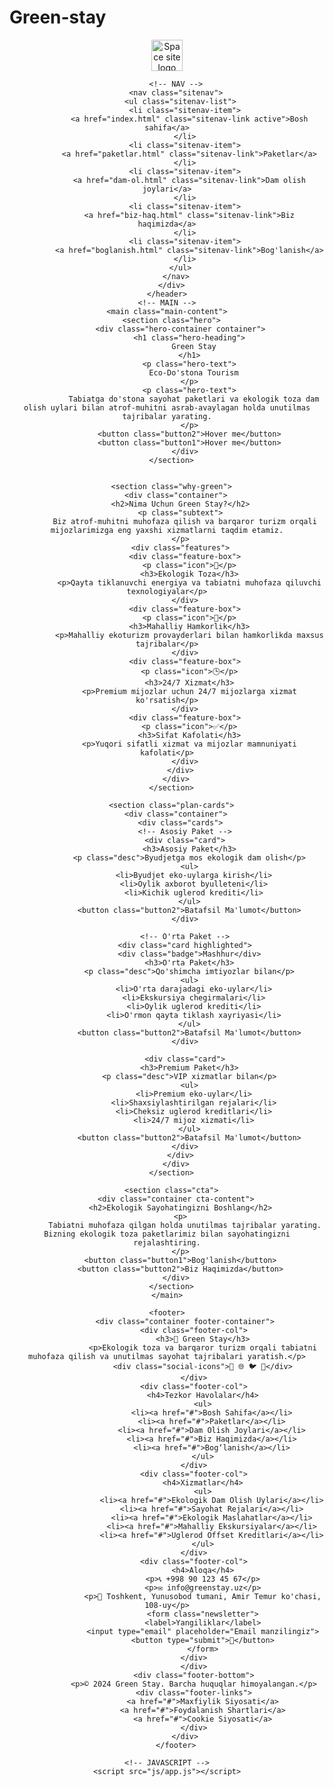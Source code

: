 # Green-stay<!DOCTYPE html>
<html lang="en">
  <head>
    <meta charset="UTF-8" />
    <meta http-equiv="X-UA-Compatible" content="IE=edge" />
    <meta name="viewport" content="width=device-width, initial-scale=1.0" />
    <title>Green Stay</title>
    <!-- FONTAWESOME -->
    <link
      rel="stylesheet"
      href="https://cdnjs.cloudflare.com/ajax/libs/font-awesome/6.0.0-beta3/css/all.min.css"
      integrity="sha512-Fo3rlrZj/k7ujTnHg4CGR2D7kSs0v4LLanw2qksYuRlEzO+tcaEPQogQ0KaoGN26/zrn20ImR1DfuLWnOo7aBA=="
      crossorigin="anonymous"
      referrerpolicy="no-referrer"
    />
    <link rel="stylesheet" href="css/style.css" />
  </head>
  <body>
    <!-- HEADER -->
    <header class="site-header">
      <div class="site-header-container container">
        <a class="site-logo" href="#">
          <img
            class="site-logo-img"
            src="images/green stay logo.png"
            alt="Space site logo"
            width="50"
          />
        </a>

        <!-- NAV -->
        <nav class="sitenav">
          <ul class="sitenav-list">
            <li class="sitenav-item">
              <a href="index.html" class="sitenav-link active">Bosh sahifa</a>
            </li>
            <li class="sitenav-item">
              <a href="paketlar.html" class="sitenav-link">Paketlar</a>
            </li>
            <li class="sitenav-item">
              <a href="dam-ol.html" class="sitenav-link">Dam olish joylari</a>
            </li>
            <li class="sitenav-item">
              <a href="biz-haq.html" class="sitenav-link">Biz haqimizda</a>
            </li>
            <li class="sitenav-item">
              <a href="boglanish.html" class="sitenav-link">Bog'lanish</a>
            </li>
          </ul>
        </nav>
      </div>
    </header>
    <!-- MAIN -->
    <main class="main-content">
      <section class="hero">
          <div class="hero-container container">
              <h1 class="hero-heading">
                Green Stay
              </h1>
              <p class="hero-text">
                Eco-Do'stona Tourism
              </p>
              <p class="hero-text">
                Tabiatga do'stona sayohat paketlari va ekologik toza dam olish uylari bilan atrof-muhitni asrab-avaylagan holda unutilmas tajribalar yarating.
              </p>
              <button class="button2">Hover me</button>
              <button class="button1">Hover me</button>
            </div>
      </section>
      

      <section class="why-green">
        <div class="container">
          <h2>Nima Uchun Green Stay?</h2>
          <p class="subtext">
            Biz atrof-muhitni muhofaza qilish va barqaror turizm orqali mijozlarimizga eng yaxshi xizmatlarni taqdim etamiz.
          </p>
          <div class="features">
            <div class="feature-box">
              <p class="icon">🌿</p>
              <h3>Ekologik Toza</h3>
              <p>Qayta tiklanuvchi energiya va tabiatni muhofaza qiluvchi texnologiyalar</p>
            </div>
            <div class="feature-box">
              <p class="icon">📍</p>
              <h3>Mahalliy Hamkorlik</h3>
              <p>Mahalliy ekoturizm provayderlari bilan hamkorlikda maxsus tajribalar</p>
            </div>
            <div class="feature-box">
              <p class="icon">🕒</p>
              <h3>24/7 Xizmat</h3>
              <p>Premium mijozlar uchun 24/7 mijozlarga xizmat ko'rsatish</p>
            </div>
            <div class="feature-box">
              <p class="icon">✅</p>
              <h3>Sifat Kafolati</h3>
              <p>Yuqori sifatli xizmat va mijozlar mamnuniyati kafolati</p>
            </div>
          </div>
        </div>
      </section>

      <section class="plan-cards">
        <div class="container">
          <div class="cards">
            <!-- Asosiy Paket -->
            <div class="card">
              <h3>Asosiy Paket</h3>
              <p class="desc">Byudjetga mos ekologik dam olish</p>
              <ul>
                <li>Byudjet eko-uylarga kirish</li>
                <li>Oylik axborot byulleteni</li>
                <li>Kichik uglerod krediti</li>
              </ul>
              <button class="button2">Batafsil Ma'lumot</button>
            </div>

            <!-- O'rta Paket -->
            <div class="card highlighted">
              <div class="badge">Mashhur</div>
              <h3>O'rta Paket</h3>
              <p class="desc">Qo'shimcha imtiyozlar bilan</p>
              <ul>
                <li>O'rta darajadagi eko-uylar</li>
                <li>Ekskursiya chegirmalari</li>
                <li>Oylik uglerod krediti</li>
                <li>O'rmon qayta tiklash xayriyasi</li>
              </ul>
              <button class="button2">Batafsil Ma'lumot</button>
            </div>

            <div class="card">
              <h3>Premium Paket</h3>
              <p class="desc">VIP xizmatlar bilan</p>
              <ul>
                <li>Premium eko-uylar</li>
                <li>Shaxsiylashtirilgan rejalari</li>
                <li>Cheksiz uglerod kreditlari</li>
                <li>24/7 mijoz xizmati</li>
              </ul>
              <button class="button2">Batafsil Ma'lumot</button>
            </div>
          </div>
        </div>
      </section>

      <section class="cta">
        <div class="container cta-content">
          <h2>Ekologik Sayohatingizni Boshlang</h2>
          <p>
            Tabiatni muhofaza qilgan holda unutilmas tajribalar yarating. Bizning ekologik toza paketlarimiz bilan sayohatingizni rejalashtiring.
          </p>
          <button class="button1">Bog'lanish</button>
          <button class="button2">Biz Haqimizda</button>
        </div>
      </section>
    </main>

    <footer>
            <div class="container footer-container">
                <div class="footer-col">
                    <h3>🌿 Green Stay</h3>
                    <p>Ekologik toza va barqaror turizm orqali tabiatni muhofaza qilish va unutilmas sayohat tajribalari yaratish.</p>
                    <div class="social-icons">🔗 🌐 🐦 📘</div>
                </div>
                <div class="footer-col">
                    <h4>Tezkor Havolalar</h4>
                    <ul>
                        <li><a href="#">Bosh Sahifa</a></li>
                        <li><a href="#">Paketlar</a></li>
                        <li><a href="#">Dam Olish Joylari</a></li>
                        <li><a href="#">Biz Haqimizda</a></li>
                        <li><a href="#">Bog‘lanish</a></li>
                    </ul>
                </div>
                <div class="footer-col">
                    <h4>Xizmatlar</h4>
                    <ul>
                        <li><a href="#">Ekologik Dam Olish Uylari</a></li>
                        <li><a href="#">Sayohat Rejalari</a></li>
                        <li><a href="#">Ekologik Maslahatlar</a></li>
                        <li><a href="#">Mahalliy Ekskursiyalar</a></li>
                        <li><a href="#">Uglerod Offset Kreditlari</a></li>
                    </ul>
                </div>
                <div class="footer-col">
                    <h4>Aloqa</h4>
                    <p>📞 +998 90 123 45 67</p>
                    <p>✉️ info@greenstay.uz</p>
                    <p>📍 Toshkent, Yunusobod tumani, Amir Temur ko'chasi, 108-uy</p>
                    <form class="newsletter">
                    <label>Yangiliklar</label>
                    <input type="email" placeholder="Email manzilingiz">
                    <button type="submit">📨</button>
                    </form>
                </div>
                </div>
                <div class="footer-bottom">
                <p>© 2024 Green Stay. Barcha huquqlar himoyalangan.</p>
                <div class="footer-links">
                    <a href="#">Maxfiylik Siyosati</a>
                    <a href="#">Foydalanish Shartlari</a>
                    <a href="#">Cookie Siyosati</a>
                </div>
            </div>
        </footer>

    <!-- JAVASCRIPT -->
    <script src="js/app.js"></script>
  </body>
</html>
